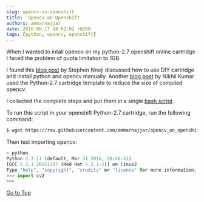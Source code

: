 ```yaml
---
slug: opencv-on-openshift
title:  Opencv on Openshift
authors: ammarnajjar
date: 2016-06-17 18:02:02 +0200
tags: [python, opencv, openshift]
---
```


When I wanted to intall opencv on my python-2.7 openshift online cartridge I faced the problem of quota limitation to 1GB.

I found this [blog post](https://codingexodus.blogspot.de/2013/04/how-to-install-opencv-on-openshift.html) by Stephen Nneji discussed how to use DIY cartridge and install python and opencv manually. Another [blog post](http://kumarcode.com/How-to-install-OpenCV-on-OpenShift/) by Nikhil Kumar used the Python-2.7 cartridge template to reduce the size of compiled opencv.

I collected the complete steps and put them in a single [bash script](https://github.com/ammarnajjar/opencv_on_openshift_online/blob/master/install.sh).

To run this script in your openshift Python-2.7 cartridge, run the following command:

```bash
$ wget https://raw.githubusercontent.com/ammarnajjar/opencv_on_openshift_online/master/install.sh && bash install.sh
```

Then test importing opencv:
```python
> python
Python 2.7.11 (default, Mar 31 2016, 20:46:51) 
[GCC 5.3.1 20151207 (Red Hat 5.3.1-2)] on linux2
Type "help", "copyright", "credits" or "license" for more information.
>>> import cv2
>>>
```

[Go to Top](#Top)
